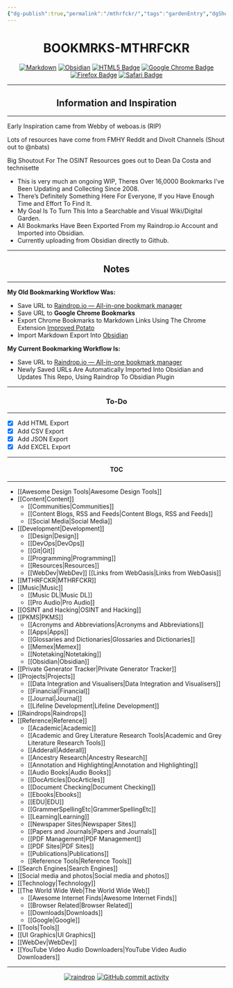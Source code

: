 ```yaml
---
{"dg-publish":true,"permalink":"/mthrfckr/","tags":"gardenEntry","dgShowLocalGraph":true}
---
```






<h1 align="center">BOOKMRKS-MTHRFCKR</h1>

<div align="center">

  <a href="">![Markdown](https://img.shields.io/badge/markdown-%23000000.svg?style=for-the-badge&logo=markdown&logoColor=white)</a> <a href="">![Obsidian](https://img.shields.io/badge/Obsidian-%23483699.svg?style=for-the-badge&logo=obsidian&logoColor=white)</a> <a href="">![HTML5 Badge](https://img.shields.io/badge/HTML5-E34F26?logo=html5&logoColor=fff&style=for-the-badge)</a> <a href="">![Google Chrome Badge](https://img.shields.io/badge/Google%20Chrome-4285F4?logo=googlechrome&logoColor=fff&style=for-the-badge)</a> <a href="">![Firefox Badge](https://img.shields.io/badge/Firefox-FF7139?logo=firefox&logoColor=fff&style=for-the-badge)</a> <a href="">![Safari Badge](https://img.shields.io/badge/Safari-000?logo=safari&logoColor=fff&style=for-the-badge)</a>


</div>

---

<h2 align="center">Information and Inspiration</h2>

---


Early Inspiration came from Webby of weboas.is (RIP)

Lots of resources have come from FMHY Reddit and Divolt Channels (Shout out to @nbats)

Big Shoutout For The OSINT Resources goes out to Dean Da Costa and technisette



- This is very much an ongoing WIP, Theres Over 16,0000 Bookmarks I’ve Been Updating and Collecting Since 2008.
- There’s Definitely Something Here For Everyone, If you Have Enough Time and Effort To Find It.
- My Goal Is To Turn This Into a Searchable and Visual Wiki/Digital Garden.
- All Bookmarks Have Been Exported From my Raindrop.io Account and Imported into Obsidian.
- Currently uploading from Obsidian directly to Github.


---
<h2 align="center">Notes</h2>

---

**My Old Bookmarking Workflow Was:**

- Save URL to [Raindrop.io — All-in-one bookmark manager](https://raindrop.io/)
- Save URL to **Google Chrome Bookmarks**
- Export Chrome Bookmarks to Markdown Links Using The Chrome Extension [Improved Potato](https://chrome.google.com/webstore/detail/improved-potato/kjnippnbinaiaophckfmlbicclieefpf)
- Import Markdown Export Into [Obsidian](https://obsidian.md/)

**My Current Bookmarking Workflow Is:**

- Save URL to [Raindrop.io — All-in-one bookmark manager](https://raindrop.io/)
- Newly Saved URLs Are Automatically Imported Into Obsidian and Updates This Repo, Using Raindrop To Obsidian Plugin

---
<h3 align="center">To-Do</h3>

----


- [x] Add HTML Export
- [x] Add CSV Export
- [x] Add JSON Export
- [x] Add EXCEL Export

---

<h4 align="center">TOC</h4>

---


- [[Awesome Design Tools|Awesome Design Tools]]
- [[Content|Content]]
	- [[Communities|Communities]]
	- [[Content Blogs, RSS and Feeds|Content Blogs, RSS and Feeds]]
	- [[Social Media|Social Media]]
- [[Development|Development]]
	- [[Design|Design]]
	- [[DevOps|DevOps]]
	- [[Git|Git]]
	- [[Programming|Programming]]
	- [[Resources|Resources]]
	- [[WebDev|WebDev]]
[[Links from WebOasis|Links from WebOasis]]
- [[MTHRFCKR|MTHRFCKR]]
- [[Music|Music]]
	- [[Music DL|Music DL]]
	- [[Pro Audio|Pro Audio]]
- [[OSINT and Hacking|OSINT and Hacking]]
- [[PKMS|PKMS]]
	- [[Acronyms and Abbreviations|Acronyms and Abbreviations]] 
	- [[Apps|Apps]] 
	- [[Glossaries and Dictionaries|Glossaries and Dictionaries]] 
	- [[Memex|Memex]]
	- [[Notetaking|Notetaking]]
	- [[Obsidian|Obsidian]]
- [[Private Generator Tracker|Private Generator Tracker]]
- [[Projects|Projects]]
	- [[Data Integration and Visualisers|Data Integration and Visualisers]] 
	- [[Financial|Financial]] 
	- [[Journal|Journal]] 
	- [[Lifeline Development|Lifeline Development]]
- [[Raindrops|Raindrops]]
- [[Reference|Reference]]
	- [[Academic|Academic]]
	- [[Academic and Grey Literature Research Tools|Academic and Grey Literature Research Tools]]
	- [[Adderall|Adderall]]
	- [[Ancestry Research|Ancestry Research]]
	- [[Annotation and Highlighting|Annotation and Highlighting]]
	- [[Audio Books|Audio Books]]
	- [[DocArticles|DocArticles]]
	- [[Document Checking|Document Checking]]
	- [[Ebooks|Ebooks]]
	- [[EDU|EDU]]
	- [[GrammerSpellingEtc|GrammerSpellingEtc]]
	- [[Learning|Learning]] 
	- [[Newspaper Sites|Newspaper Sites]]
	- [[Papers and Journals|Papers and Journals]]
	- [[PDF Management|PDF Management]]
	- [[PDF Sites|PDF Sites]] 
	- [[Publications|Publications]]
	- [[Reference Tools|Reference Tools]]
- [[Search Engines|Search Engines]]
- [[Social media and photos|Social media and photos]]
- [[Technology|Technology]]
- [[The World Wide Web|The World Wide Web]]
	- [[Awesome Internet Finds|Awesome Internet Finds]]
	- [[Browser Related|Browser Related]]
	- [[Downloads|Downloads]]
	- [[Google|Google]]
- [[Tools|Tools]]
- [[UI Graphics|UI Graphics]]
- [[WebDev|WebDev]]
- [[YouTube Video  Audio Downloaders|YouTube Video  Audio Downloaders]]

---

<div align="center">

  <a href="">![raindrop](https://img.shields.io/badge/Raindrop.io-whoisdsmith-blue)</a> <a href="">![GitHub commit activity](https://img.shields.io/github/commit-activity/w/whoisdsmith/BOOKMRKS-MTHRFCKR)</a>


</div>
